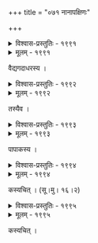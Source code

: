 +++
title = "०७१ नानापक्षिणः"

+++



<details><summary>विश्वास-प्रस्तुतिः - १९९१</summary>

स्वामिन् खञ्जन मुञ्च मुञ्च फनभृद्भोगाधिरोहग्रहं  
तद् विश्राम्यतु नः फलं किम् अपि यद् वन्द्येन देयं त्वया ।  
दैवाद् एष यदि प्रदीप्तगरलस् त्वां दन्दशूको दशेद्  
विश्वालोककरी तदा शरद् इयं स्याद् एव दृग्वञ्चिता ॥१९९१॥
</details>

<details><summary>मूलम् - १९९१</summary>

स्वामिन् खञ्जन मुञ्च मुञ्च फनभृद्भोगाधिरोहग्रहं  
तद् विश्राम्यतु नः फलं किम् अपि यद् वन्द्येन देयं त्वया ।  
दैवाद् एष यदि प्रदीप्तगरलस् त्वां दन्दशूको दशेद्  
विश्वालोककरी तदा शरद् इयं स्याद् एव दृग्वञ्चिता ॥१९९१॥
</details>


वैद्यगदाधरस्य ।  



<details><summary>विश्वास-प्रस्तुतिः - १९९२</summary>

आजन्मैव तमः सुहृत्कुटिलता वक्त्रे गिरां निर्गमो   
ग्रामोत्साद् अकरः श्मशानविटपी प्रायेण यस्याश्रयः ।  
धिग् धातः ससृजे स एव मलिनः क्रूरः कथं कौशिकः   
सृष्टो वा किम् अकल्प्यतास्य भवता कल्पान्तम् आयुः स्थिरम् ॥१९९२॥
</details>

<details><summary>मूलम् - १९९२</summary>

आजन्मैव तमः सुहृत्कुटिलता वक्त्रे गिरां निर्गमो   
ग्रामोत्साद् अकरः श्मशानविटपी प्रायेण यस्याश्रयः ।  
धिग् धातः ससृजे स एव मलिनः क्रूरः कथं कौशिकः   
सृष्टो वा किम् अकल्प्यतास्य भवता कल्पान्तम् आयुः स्थिरम् ॥१९९२॥
</details>


तस्यैव ।  



<details><summary>विश्वास-प्रस्तुतिः - १९९३</summary>

अयि चकोरकुटुम्बिनि कातरे   
तिरय पक्षपुटेन कुटुम्बकम् ।  
बहु गतं कियद् अप्य् अवशिष्यते   
व्यपगतं तिमिरैर् उदितः शशी ॥१९९३॥
</details>

<details><summary>मूलम् - १९९३</summary>

अयि चकोरकुटुम्बिनि कातरे   
तिरय पक्षपुटेन कुटुम्बकम् ।  
बहु गतं कियद् अप्य् अवशिष्यते   
व्यपगतं तिमिरैर् उदितः शशी ॥१९९३॥
</details>


पापाकस्य ।  



<details><summary>विश्वास-प्रस्तुतिः - १९९४</summary>

क्रमगलितैः शिखिपुच्छैर्   
मण्डनम् आस्तां वधेन किं शिखिनः ।  
कुतुकिनि पुनर् न लाभो  
विषधरविषमे वने भविता ॥१९९४॥
</details>

<details><summary>मूलम् - १९९४</summary>

क्रमगलितैः शिखिपुच्छैर्   
मण्डनम् आस्तां वधेन किं शिखिनः ।  
कुतुकिनि पुनर् न लाभो  
विषधरविषमे वने भविता ॥१९९४॥
</details>


कस्यचित् । (सू।मु। १६।२)  



<details><summary>विश्वास-प्रस्तुतिः - १९९५</summary>

भ्राम्यद्भ्यो’पि गृहे गृहे कटुताम् अप्य् आलपद्भ्यो गिरं  
गृध्नुभ्यो’पि बलाद् अमेध्यम् अथवावज्ञां व्रजद्भ्यो’पि च ।  
शय्योत्थायम् उपासते वसतिम् इत्य् एतावतायं न्ट्णां  
काकेभ्यो बलिर् अस्ति कोकिलबलिः केनापि नाकर्णितः ॥१९९५॥
</details>

<details><summary>मूलम् - १९९५</summary>

भ्राम्यद्भ्यो’पि गृहे गृहे कटुताम् अप्य् आलपद्भ्यो गिरं  
गृध्नुभ्यो’पि बलाद् अमेध्यम् अथवावज्ञां व्रजद्भ्यो’पि च ।  
शय्योत्थायम् उपासते वसतिम् इत्य् एतावतायं न्ट्णां  
काकेभ्यो बलिर् अस्ति कोकिलबलिः केनापि नाकर्णितः ॥१९९५॥
</details>


कस्यचित् ।  